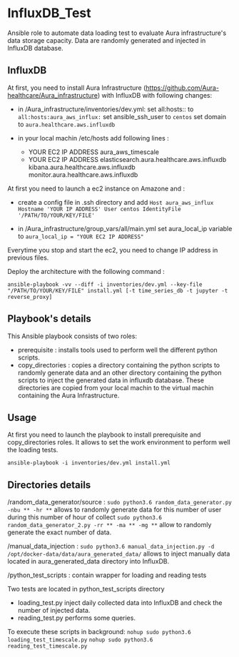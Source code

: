 # InfluxDB_Test

Ansible role to automate data loading test to evaluate Aura infrastructure's data storage capacity. 
Data are randomly generated and injected in InfluxDB database.

## InfluxDB

At first, you need to install Aura Infrastructure (https://github.com/Aura-healthcare/Aura_infrastructure) with InfluxDB with following changes:
  - in /Aura_infrastructure/inventories/dev.yml:
    set all:hosts:: to `all:hosts:aura_aws_influx:`
    set ansible_ssh_user to `centos`
    set domain to `aura.healthcare.aws.influxdb`
    
  - in your local machin /etc/hosts add following lines :
    - YOUR EC2 IP ADDRESS  aura_aws_timescale
    - YOUR EC2 IP ADDRESS  elasticsearch.aura.healthcare.aws.influxdb kibana.aura.healthcare.aws.influxdb monitor.aura.healthcare.aws.influxdb
    
  At first you need to launch a ec2 instance on Amazone and :
  - create a config file in .ssh directory and add 
  `Host aura_aws_influx
    Hostname 'YOUR IP ADDRESS'
    User centos
    IdentityFile '/PATH/TO/YOUR/KEY/FILE'`
    
  - in /Aura_infrastructure/group_vars/all/main.yml set aura_local_ip variable to `aura_local_ip = "YOUR EC2 IP ADDRESS"`

  Everytime you stop and start the ec2, you need to change IP address in previous files.
  
  Deploy the architecture with the following command :
  
  `ansible-playbook -vv --diff -i inventories/dev.yml --key-file "/PATH/TO/YOUR/KEY/FILE" install.yml [-t time_series_db -t jupyter -t reverse_proxy]`

## Playbook's details

This Ansible playbook consists of two roles:
  - prerequisite : installs tools used to perform well the different python scripts.
  - copy_directories : copies a directory containing the python scripts to randomly generate data and an other directory
                       containing the python scripts to inject the generated data in influxdb database. These directories are
                       copied from your local machin to the virtual machin containing the Aura Infrastructure.
                    
## Usage

At first you need to launch the playbook to install prerequisite and copy_directories roles. It allows to set the work environment to perform well the loading tests.

`ansible-playbook -i inventories/dev.yml install.yml`
                   
## Directories details

/random_data_generator/source : `sudo python3.6 random_data_generator.py -nbu ** -hr **` allows to randomly generate data for this number of user during this number of hour of collect
                        `sudo python3.6 random_data_generator_2.py -rr ** -ma ** -mg **` allow to randomly generate the exact number of data.
             
/manual_data_injection : `sudo python3.6 manual_data_injection.py -d /opt/docker-data/data/aura_generated_data/` allows to inject manually data located in aura_generated_data directory into InfluxDB.

/python_test_scripts : contain wrapper for loading and reading tests

Two tests are located in python_test_scripts directory
  - loading_test.py inject daily collected data into InfluxDB and check the number of injected data.
  - reading_test.py performs some queries.
  
To execute these scripts in background:
 `nohup sudo python3.6 loading_test_timescale.py`
 `nohup sudo python3.6 reading_test_timescale.py`
